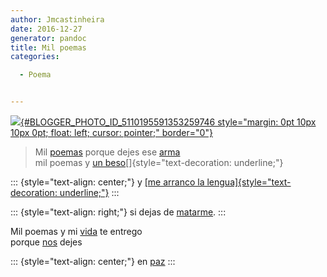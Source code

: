 ```yaml
---
author: Jmcastinheira
date: 2016-12-27
generator: pandoc
title: Mil poemas
categories:

  - Poema


---
```




[![](http://2.bp.blogspot.com/_WnvNz0PVdLM/RusP0Ltg1uI/AAAAAAAAACA/ld5l6iccs74/s200/1353620241_8f7f780dd8_m.jpg){#BLOGGER_PHOTO_ID_5110195591353259746
style="margin: 0pt 10px 10px 0pt; float: left; cursor: pointer;"
border="0"}](http://2.bp.blogspot.com/_WnvNz0PVdLM/RusP0Ltg1uI/AAAAAAAAACA/ld5l6iccs74/s1600-h/1353620241_8f7f780dd8_m.jpg)

> Mil
> [poemas](http://www.google.es/search?q=poemas&ie=utf-8&oe=utf-8&aq=t&rls=org.mozilla:es-ES:official&client=firefox-a)
> porque dejes ese
> [arma](http://cosasdeladiplomacia.vodpod.com/video/276594-weapons-out-of-control)[](http://www.cosasdeladiplomacia.info/bombas-de-racimo-campana/)\
> mil poemas y [un
> beso](http://www.youtube.com/watch?v=hfJ-aB9lCuA)[]{style="text-decoration: underline;"}[](http://video.google.es/videoplay?docid=-8365195247437203444&q=beso+ni%C3%B1o&total=249&start=0&num=10&so=0&type=search&plindex=0)

::: {style="text-align: center;"}
y [[me arranco la
lengua]{style="text-decoration: underline;"}](http://vientoafavor.files.wordpress.com/2007/03/silencio.jpg)
:::

::: {style="text-align: right;"}
si dejas de
[matarme](http://video.google.es/videoplay?docid=584442836467694120&q=ni%C3%B1os+guerra&total=290&start=10&num=10&so=0&type=search&plindex=1).
:::

Mil poemas y mi
[vida](http://concursos.ojodigital.net/albums/userpics/10006/MI%20VIDA%20MI%20FUTURO.jpg)
te entrego\
porque
[nos](http://www.cosasdeladiplomacia.info/por-quien-doblan-las-campanas)
dejes

::: {style="text-align: center;"}
en
[paz](http://video.google.es/videoplay?docid=-3248262453724539386&q=paz&total=25360&start=0&num=10&so=0&type=search&plindex=0)
:::
